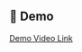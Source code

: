 ## 🎦 Demo 
[Demo Video Link](https://drive.google.com/drive/folders/1-L70jXSwVGIi2_ZTYFlNJAB-n6xgi3mc)
